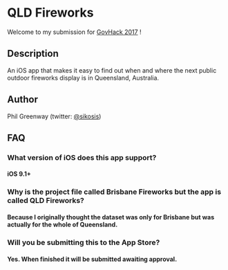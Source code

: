 # QLD Fireworks

Welcome to my submission for [GovHack 2017](http://govhack.org) !

## Description

An iOS app that makes it easy to find out when and where the next public outdoor fireworks display is in Queensland, Australia.

## Author

Phil Greenway (twitter: [@sikosis](https://twitter.com/sikosis))

## FAQ

### What version of iOS does this app support?

#### iOS 9.1+

### Why is the project file called Brisbane Fireworks but the app is called QLD Fireworks?

#### Because I originally thought the dataset was only for Brisbane but was actually for the whole of Queensland.

### Will you be submitting this to the App Store?

#### Yes. When finished it will be submitted awaiting approval.


